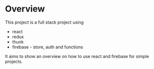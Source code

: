 # Overview

This project is a full stack project using 

- react
- redux
- thunk
- firebase - store, auth and functions

It aims to show an overview on how to use react and firebase for simple projects.